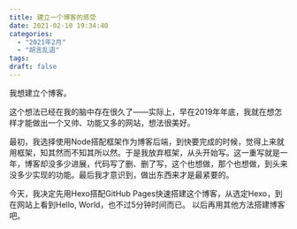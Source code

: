 ```yaml
---
title: 建立一个博客的感受
date: 2021-02-10 19:34:40
categories:
  - "2021年2月"
  - "胡言乱语"
tags:
draft: false
---
```


我想建立个博客。

这个想法已经在我的脑中存在很久了——实际上，早在2019年年底，我就在想怎样才能做出一个又帅、功能又多的网站，想法很美好。

最初，我选择使用Node搭配框架作为博客后端，到快要完成的时候，觉得上来就用框架，知其然而不知其所以然。于是我放弃框架，从头开始写。这一重写就是一年，博客却没多少进展，代码写了删、删了写，这个也想做，那个也想做，到头来没多少实现的功能。最后我才意识到，做出东西来才是最紧要的。

今天，我决定先用Hexo搭配GitHub Pages快速搭建这个博客，从选定Hexo，到在网站上看到Hello, World，也不过5分钟时间而已。
以后再用其他方法搭建博客吧。

